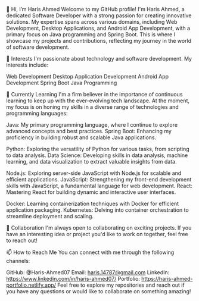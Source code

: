 👋 Hi, I’m Haris Ahmed
Welcome to my GitHub profile! I'm Haris Ahmed, a dedicated Software Developer with a strong passion for creating innovative solutions. My expertise spans across various domains, including Web Development, Desktop Applications, and Android App Development, with a primary focus on Java programming and Spring Boot. This is where I showcase my projects and contributions, reflecting my journey in the world of software development.

👀 Interests
I'm passionate about technology and software development. My interests include:

Web Development
Desktop Application Development
Android App Development
Spring Boot
Java Programming

🌱 Currently Learning
I'm a firm believer in the importance of continuous learning to keep up with the ever-evolving tech landscape. At the moment, my focus is on honing my skills in a diverse range of technologies and programming languages:

Java: My primary programming language, where I continue to explore advanced concepts and best practices.
Spring Boot: Enhancing my proficiency in building robust and scalable Java applications.

Python: Exploring the versatility of Python for various tasks, from scripting to data analysis.
Data Science: Developing skills in data analysis, machine learning, and data visualization to extract valuable insights from data.

Node.js: Exploring server-side JavaScript with Node.js for scalable and efficient applications.
JavaScript: Strengthening my front-end development skills with JavaScript, a fundamental language for web development.
React: Mastering React for building dynamic and interactive user interfaces.

Docker: Learning containerization techniques with Docker for efficient application packaging.
Kubernetes: Delving into container orchestration to streamline deployment and scaling.




💞️ Collaboration
I'm always open to collaborating on exciting projects. If you have an interesting idea or project you'd like to work on together, feel free to reach out!

📫 How to Reach Me
You can connect with me through the following channels:

GitHub: @Haris-Ahmed07
Email: haris.14787@gmail.com
LinkedIn: https://www.linkedin.com/in/haris-ahmed07/
Portfolio: https://haris-ahmed-portfolio.netlify.app/
Feel free to explore my repositories and reach out if you have any questions or would like to collaborate on something amazing!
